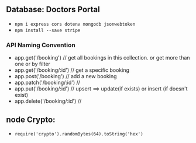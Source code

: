 ## Database: Doctors Portal

- `npm i express cors dotenv mongodb jsonwebtoken`
- `npm install --save stripe`

### API Naming Convention

- app.get('/booking') // get all bookings in this collection. or get more than one or by filter
- app.get('/booking/:id') // get a specific booking
- app.post('/booking') // add a new booking
- app.patch('/booking/:id') //
- app.put('/booking/:id') // upsert ==> update(if exists) or insert (if doesn't exist)
- app.delete('/booking/:id') //

## node Crypto:  
- `require('crypto').randomBytes(64).toString('hex')`
